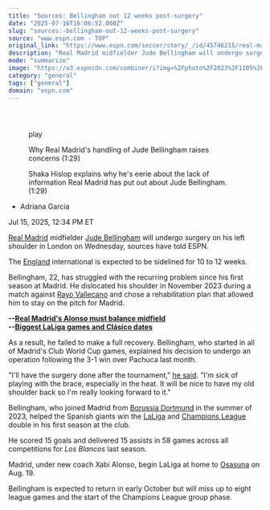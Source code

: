 ```yaml
---
title: "Sources: Bellingham out 12 weeks post-surgery"
date: "2025-07-16T16:06:52.000Z"
slug: "sources:-bellingham-out-12-weeks-post-surgery"
source: "www.espn.com - TOP"
original_link: "https://www.espn.com/soccer/story/_/id/45746215/real-madrid-bellingham-surgery-miss-3-months-sources"
description: "Real Madrid midfielder Jude Bellingham will undergo surgery on his left shoulder in London on Wednesday, sources have told ESPN."
mode: "summarize"
image: "https://a3.espncdn.com/combiner/i?img=%2Fphoto%2F2023%2F1105%2Fr1249184_1296x729_16%2D9.jpg"
category: "general"
tags: ["general"]
domain: "espn.com"
---
```

<div id="readability-page-1" class="page"><section id="article-feed" data-behavior="author_overlay article_header_news_feed_item_meta article_legal_footer"><article data-id="45746215" data-behavior="story_scroll story_progress" data-src="/soccer/story/_/id/45746215/real-madrid-bellingham-surgery-miss-3-months-sources"><div><header></header><figure data-video="watch,640,360,45735334,whitelist-AU|AR|CF|BJ|FM|AM|MZ|TT|BS|VG|SC|BF|LS|NG|SL|AG|EC|LR|NA|MU|MW|CR|MX|SX|GM|GP|GW|BR|NI|BB|GN|NE|GY|UG|GD|SV|ZM|SN|US|AS|GU|MP|PR|VI|UM|GB|UK|CL|PY|ST|CO|GQ|KE|MH|MQ|NZ|VC|AW|TC|CU|CV|MF|BO|BM|CM|KM|BQ|PW|PA|ZW|SR|JM|UY|PE|AI|BZ|BW|MG|CI|SS|GT|TZ|FJ|CG|BI|GA|GF|MS|VE|TG|GH|LC|ER|RW|ET|ML|AO|SZ|HT|CD|KY|ZA|RE|KN|DO|HN|" data-cerebro-id="68743c70f9cb241c51c502a7" data-title="Why Real Madrid's handling of Jude Bellingham raises concerns" data-source="espn" data-contributing-partner="wsc"><div><picture><source srcset="https://a.espncdn.com/combiner/i?img=%2Fmedia%2Fmotion%2Fwsc%2F2025%2F0713%2F2de7ae2d%2D235c%2D4291%2D83e2%2D7f36255abcc6%2F2de7ae2d%2D235c%2D4291%2D83e2%2D7f36255abcc6.jpg&amp;w=943&amp;h=530&amp;cquality=80&amp;format=jpg" media="(min-width: 376px)"><source srcset="https://a.espncdn.com/combiner/i?img=%2Fmedia%2Fmotion%2Fwsc%2F2025%2F0713%2F2de7ae2d%2D235c%2D4291%2D83e2%2D7f36255abcc6%2F2de7ae2d%2D235c%2D4291%2D83e2%2D7f36255abcc6.jpg&amp;w=375&amp;cquality=80, https://a.espncdn.com/combiner/i?img=%2Fmedia%2Fmotion%2Fwsc%2F2025%2F0713%2F2de7ae2d%2D235c%2D4291%2D83e2%2D7f36255abcc6%2F2de7ae2d%2D235c%2D4291%2D83e2%2D7f36255abcc6.jpg&amp;w=750&amp;cquality=40&amp;format=jpg 2x" media="(max-width: 375px)"></picture><p><span data-id="45735334">play</span></p></div><figcaption><div><p><span>Why Real Madrid's handling of Jude Bellingham raises concerns (1:29)</span></p><p>Shaka Hislop explains why he's eerie about the lack of information Real Madrid has put out about Jude Bellingham. (1:29)</p></div></figcaption></figure><div><div><ul><li><p>Adriana Garcia</p></li></ul><p><span>Jul 15, 2025, 12:34 PM ET</span></p></div><p><a data-clubhouse-guid="66434654-a8ba-a04c-98e5-6bbd0dbbb780" href="https://www.espn.com/soccer/team?id=86">Real Madrid</a> midfielder <a data-player-guid="5cb69fa5-1b68-f9a2-6a44-ad2447aa4337" href="http://espn.com/soccer/player/_/id/291281/jude-bellingham">Jude Bellingham</a> will undergo surgery on his left shoulder in London on Wednesday, sources have told ESPN.</p><p>The <a data-clubhouse-guid="217dee4e-6974-a197-49a2-afda6e1788c9" href="https://www.espn.com/soccer/team?id=448">England</a> international is expected to be sidelined for 10 to 12 weeks.</p><p>Bellingham, 22, has struggled with the recurring problem since his first season at Madrid. He dislocated his shoulder in November 2023 during a match against <a data-clubhouse-guid="60c1cc6d-2aac-dabf-b890-6b2c5eb3dbd5" href="https://www.espn.com/soccer/team?id=101">Rayo Vallecano</a> and chose a rehabilitation plan that allowed him to stay on the pitch for Madrid.</p><p><strong>--<a href="https://www.espn.com/soccer/story/_/id/45570080/xabi-alonso-risks-clipping-jude-bellingham-wings-balancing-real-madrid-midfield" target="_blank">Real Madrid's Alonso must balance midfield </a><br>
--<a href="https://www.espn.com/football/story?_slug_=laliga-fixtures-2025-26-biggest-games-clasico-dates-more&amp;id=45640417" target="_blank">Biggest LaLiga games and Clásico dates</a> </strong></p><p>As a result, he failed to make a full recovery. Bellingham, who started in all of Madrid's Club World Cup games, explained his decision to undergo an operation following the 3-1 win over Pachuca last month.</p><p>"I'll have the surgery done after the tournament," <a href="https://videos.marca.com/v/x9lrt7i-jude-bellingham-confirms-he-will-have-surgery-at-the-ending-of-the-fifa-club-world-cup" target="_blank">he said</a>. "I'm sick of playing with the brace, especially in the heat. It will be nice to have my old shoulder back so I'm really looking forward to it."</p><p>Bellingham, who joined Madrid from <a data-clubhouse-guid="6cdd01c7-3938-6f1d-0c24-c7cf7da68d2b" href="https://www.espn.com/soccer/team?id=124">Borussia Dortmund</a> in the summer of 2023, helped the Spanish giants win the <a data-league-guid="cf7b0c51-7c48-3e9a-8abb-0c01b1a973a0" href="https://www.espn.com/soccer/league/_/name/ESP.1">LaLiga</a> and <a data-league-guid="da52796f-2621-3351-8e77-955da92ea82d" href="https://www.espn.com/soccer/league/_/name/UEFA.CHAMPIONS">Champions League</a> double in his first season at the club.</p><p>He scored 15 goals and delivered 15 assists in 58 games across all competitions for <em>Los Blancos </em>last season.</p><p>Madrid, under new coach Xabi Alonso, begin LaLiga at home to <a data-clubhouse-guid="59b6ea2e-f225-ef77-9090-80b582d9fd05" href="https://www.espn.com/soccer/team?id=97">Osasuna</a> on Aug. 19.</p><p>Bellingham is expected to return in early October but will miss up to eight league games and the start of the Champions League group phase.</p>
</div></div></article></section></div>